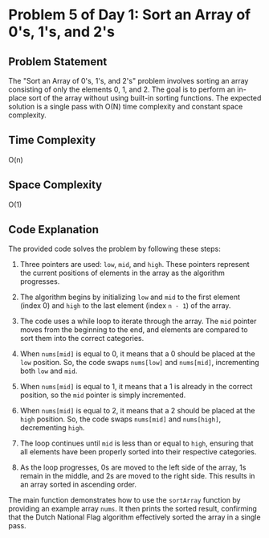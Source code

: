 # Problem 5 of Day 1: Sort an Array of 0's, 1's, and 2's

## Problem Statement

The "Sort an Array of 0's, 1's, and 2's" problem involves sorting an array consisting of only the elements 0, 1, and 2. The goal is to perform an in-place sort of the array without using built-in sorting functions. The expected solution is a single pass with O(N) time complexity and constant space complexity.

## Time Complexity

O(n)

## Space Complexity

O(1)

## Code Explanation

The provided code solves the problem by following these steps:

1. Three pointers are used: `low`, `mid`, and `high`. These pointers represent the current positions of elements in the array as the algorithm progresses.

2. The algorithm begins by initializing `low` and `mid` to the first element (index 0) and `high` to the last element (index `n - 1`) of the array.

3. The code uses a while loop to iterate through the array. The `mid` pointer moves from the beginning to the end, and elements are compared to sort them into the correct categories.

4. When `nums[mid]` is equal to 0, it means that a 0 should be placed at the `low` position. So, the code swaps `nums[low]` and `nums[mid]`, incrementing both `low` and `mid`.

5. When `nums[mid]` is equal to 1, it means that a 1 is already in the correct position, so the `mid` pointer is simply incremented.

6. When `nums[mid]` is equal to 2, it means that a 2 should be placed at the `high` position. So, the code swaps `nums[mid]` and `nums[high]`, decrementing `high`.

7. The loop continues until `mid` is less than or equal to `high`, ensuring that all elements have been properly sorted into their respective categories.

8. As the loop progresses, 0s are moved to the left side of the array, 1s remain in the middle, and 2s are moved to the right side. This results in an array sorted in ascending order.

The main function demonstrates how to use the `sortArray` function by providing an example array `nums`. It then prints the sorted result, confirming that the Dutch National Flag algorithm effectively sorted the array in a single pass.
